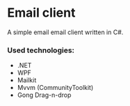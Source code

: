 # Email client  

A simple email email client written in C#.  

### Used technologies:  
- .NET
- WPF  
- Mailkit  
- Mvvm (CommunityToolkit)  
- Gong Drag-n-drop  

